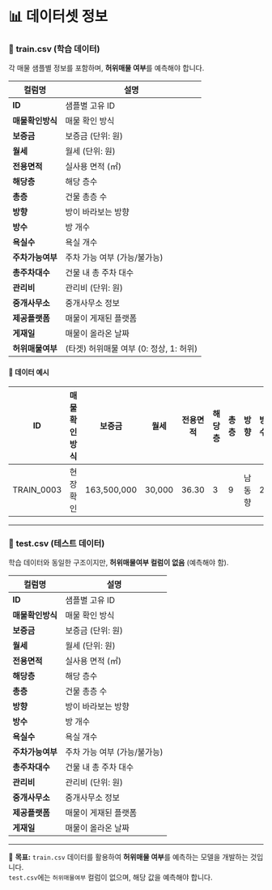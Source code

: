 # 📊 데이터셋 정보  

### 🔹 **train.csv (학습 데이터)**  
각 매물 샘플별 정보를 포함하며, **허위매물 여부**를 예측해야 합니다.  

| 컬럼명 | 설명 |
|--------|------|
| **ID** | 샘플별 고유 ID |
| **매물확인방식** | 매물 확인 방식 |
| **보증금** | 보증금 (단위: 원) |
| **월세** | 월세 (단위: 원) |
| **전용면적** | 실사용 면적 (㎡) |
| **해당층** | 해당 층수 |
| **총층** | 건물 총층 수 |
| **방향** | 방이 바라보는 방향 |
| **방수** | 방 개수 |
| **욕실수** | 욕실 개수 |
| **주차가능여부** | 주차 가능 여부 (가능/불가능) |
| **총주차대수** | 건물 내 총 주차 대수 |
| **관리비** | 관리비 (단위: 원) |
| **중개사무소** | 중개사무소 정보 |
| **제공플랫폼** | 매물이 게재된 플랫폼 |
| **게재일** | 매물이 올라온 날짜 |
| **허위매물여부** | (타겟) 허위매물 여부 (0: 정상, 1: 허위) |

#### 📌 **데이터 예시**
| ID | 매물확인방식 | 보증금 | 월세 | 전용면적 | 해당층 | 총층 | 방향 | 방수 | 욕실수 | 주차가능여부 | 총주차대수 | 관리비 | 중개사무소 | 제공플랫폼 | 게재일 | 허위매물여부 |
|----|------------|--------|------|--------|------|----|----|----|----|------|----|----|----|----|----|----|
| TRAIN_0003 | 현장확인 | 163,500,000 | 30,000 | 36.30 | 3 | 9 | 남동향 | 2 | 1 | 가능 | 13 | 10 | G52Iz8V2B9 | A플랫폼 | 2024-11-26 | 0 |

---

### 🔹 **test.csv (테스트 데이터)**  
학습 데이터와 동일한 구조이지만, **허위매물여부 컬럼이 없음** (예측해야 함).  

| 컬럼명 | 설명 |
|--------|------|
| **ID** | 샘플별 고유 ID |
| **매물확인방식** | 매물 확인 방식 |
| **보증금** | 보증금 (단위: 원) |
| **월세** | 월세 (단위: 원) |
| **전용면적** | 실사용 면적 (㎡) |
| **해당층** | 해당 층수 |
| **총층** | 건물 총층 수 |
| **방향** | 방이 바라보는 방향 |
| **방수** | 방 개수 |
| **욕실수** | 욕실 개수 |
| **주차가능여부** | 주차 가능 여부 (가능/불가능) |
| **총주차대수** | 건물 내 총 주차 대수 |
| **관리비** | 관리비 (단위: 원) |
| **중개사무소** | 중개사무소 정보 |
| **제공플랫폼** | 매물이 게재된 플랫폼 |
| **게재일** | 매물이 올라온 날짜 |

---

📌 **목표:** `train.csv` 데이터를 활용하여 **허위매물 여부**를 예측하는 모델을 개발하는 것입니다.  
`test.csv`에는 `허위매물여부` 컬럼이 없으며, 해당 값을 예측해야 합니다.  
